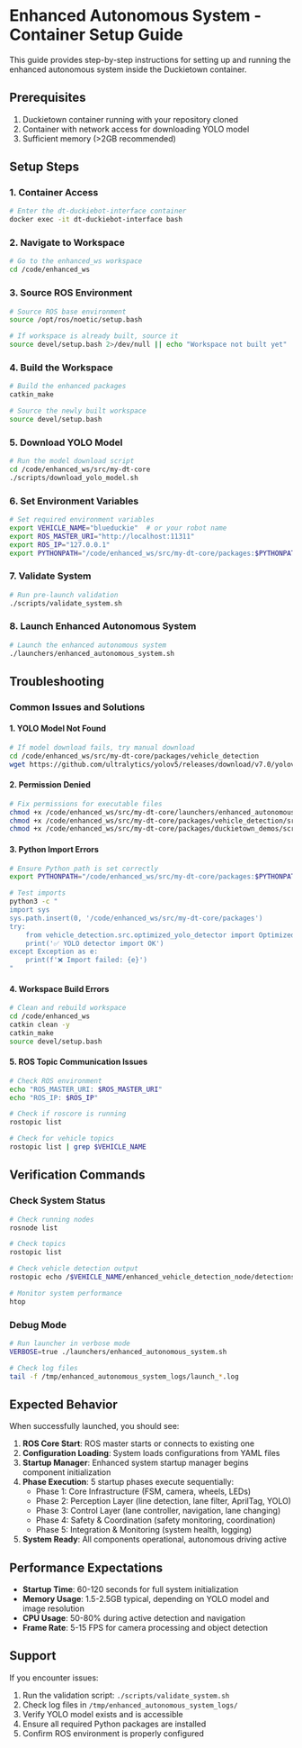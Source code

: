 # Enhanced Autonomous System - Container Setup Guide

This guide provides step-by-step instructions for setting up and running the enhanced autonomous system inside the Duckietown container.

## Prerequisites

1. Duckietown container running with your repository cloned
2. Container with network access for downloading YOLO model
3. Sufficient memory (>2GB recommended)

## Setup Steps

### 1. Container Access
```bash
# Enter the dt-duckiebot-interface container
docker exec -it dt-duckiebot-interface bash
```

### 2. Navigate to Workspace
```bash
# Go to the enhanced_ws workspace
cd /code/enhanced_ws
```

### 3. Source ROS Environment
```bash
# Source ROS base environment
source /opt/ros/noetic/setup.bash

# If workspace is already built, source it
source devel/setup.bash 2>/dev/null || echo "Workspace not built yet"
```

### 4. Build the Workspace
```bash
# Build the enhanced packages
catkin_make

# Source the newly built workspace
source devel/setup.bash
```

### 5. Download YOLO Model
```bash
# Run the model download script
cd /code/enhanced_ws/src/my-dt-core
./scripts/download_yolo_model.sh
```

### 6. Set Environment Variables
```bash
# Set required environment variables
export VEHICLE_NAME="blueduckie"  # or your robot name
export ROS_MASTER_URI="http://localhost:11311"
export ROS_IP="127.0.0.1"
export PYTHONPATH="/code/enhanced_ws/src/my-dt-core/packages:$PYTHONPATH"
```

### 7. Validate System
```bash
# Run pre-launch validation
./scripts/validate_system.sh
```

### 8. Launch Enhanced Autonomous System
```bash
# Launch the enhanced autonomous system
./launchers/enhanced_autonomous_system.sh
```

## Troubleshooting

### Common Issues and Solutions

#### 1. YOLO Model Not Found
```bash
# If model download fails, try manual download
cd /code/enhanced_ws/src/my-dt-core/packages/vehicle_detection
wget https://github.com/ultralytics/yolov5/releases/download/v7.0/yolov5s.pt
```

#### 2. Permission Denied
```bash
# Fix permissions for executable files
chmod +x /code/enhanced_ws/src/my-dt-core/launchers/enhanced_autonomous_system.sh
chmod +x /code/enhanced_ws/src/my-dt-core/packages/vehicle_detection/src/enhanced_vehicle_detection_node.py
chmod +x /code/enhanced_ws/src/my-dt-core/packages/duckietown_demos/scripts/enhanced_system_startup.py
```

#### 3. Python Import Errors
```bash
# Ensure Python path is set correctly
export PYTHONPATH="/code/enhanced_ws/src/my-dt-core/packages:$PYTHONPATH"

# Test imports
python3 -c "
import sys
sys.path.insert(0, '/code/enhanced_ws/src/my-dt-core/packages')
try:
    from vehicle_detection.src.optimized_yolo_detector import OptimizedYOLODetector
    print('✅ YOLO detector import OK')
except Exception as e:
    print(f'❌ Import failed: {e}')
"
```

#### 4. Workspace Build Errors
```bash
# Clean and rebuild workspace
cd /code/enhanced_ws
catkin clean -y
catkin_make
source devel/setup.bash
```

#### 5. ROS Topic Communication Issues
```bash
# Check ROS environment
echo "ROS_MASTER_URI: $ROS_MASTER_URI"
echo "ROS_IP: $ROS_IP"

# Check if roscore is running
rostopic list

# Check for vehicle topics
rostopic list | grep $VEHICLE_NAME
```

## Verification Commands

### Check System Status
```bash
# Check running nodes
rosnode list

# Check topics
rostopic list

# Check vehicle detection output
rostopic echo /$VEHICLE_NAME/enhanced_vehicle_detection_node/detections

# Monitor system performance
htop
```

### Debug Mode
```bash
# Run launcher in verbose mode
VERBOSE=true ./launchers/enhanced_autonomous_system.sh

# Check log files
tail -f /tmp/enhanced_autonomous_system_logs/launch_*.log
```

## Expected Behavior

When successfully launched, you should see:

1. **ROS Core Start**: ROS master starts or connects to existing one
2. **Configuration Loading**: System loads configurations from YAML files  
3. **Startup Manager**: Enhanced system startup manager begins component initialization
4. **Phase Execution**: 5 startup phases execute sequentially:
   - Phase 1: Core Infrastructure (FSM, camera, wheels, LEDs)
   - Phase 2: Perception Layer (line detection, lane filter, AprilTag, YOLO)
   - Phase 3: Control Layer (lane controller, navigation, lane changing)
   - Phase 4: Safety & Coordination (safety monitoring, coordination)
   - Phase 5: Integration & Monitoring (system health, logging)
5. **System Ready**: All components operational, autonomous driving active

## Performance Expectations

- **Startup Time**: 60-120 seconds for full system initialization
- **Memory Usage**: 1.5-2.5GB typical, depending on YOLO model and image resolution
- **CPU Usage**: 50-80% during active detection and navigation
- **Frame Rate**: 5-15 FPS for camera processing and object detection

## Support

If you encounter issues:

1. Run the validation script: `./scripts/validate_system.sh`
2. Check log files in `/tmp/enhanced_autonomous_system_logs/`
3. Verify YOLO model exists and is accessible
4. Ensure all required Python packages are installed
5. Confirm ROS environment is properly configured
